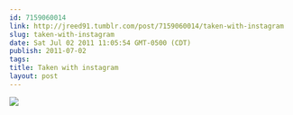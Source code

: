 ```yaml
---
id: 7159060014
link: http://jreed91.tumblr.com/post/7159060014/taken-with-instagram
slug: taken-with-instagram
date: Sat Jul 02 2011 11:05:54 GMT-0500 (CDT)
publish: 2011-07-02
tags: 
title: Taken with instagram
layout: post
---
```



![](http://25.media.tumblr.com/tumblr_lnprduWSOu1qi8pkco1_1280.jpg)

